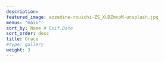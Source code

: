 ```yaml
---
description: 
featured_image: azzedine-rouichi-ZS_XuDZmxpM-unsplash.jpg
menus: "main"
sort_by: Name # Exif.Date
sort_order: desc
title: Grace
#type: gallery
weight: 3
---
```

